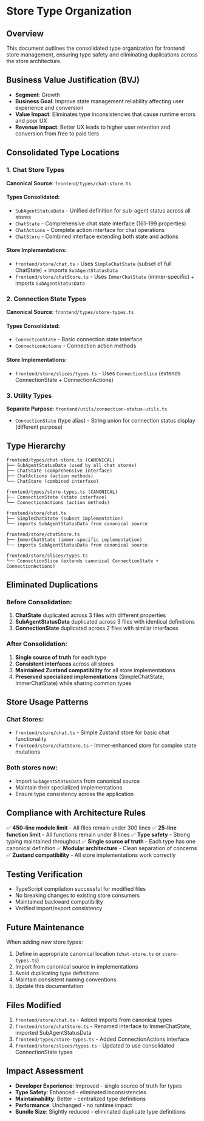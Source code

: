 # Store Type Organization

## Overview
This document outlines the consolidated type organization for frontend store management, ensuring type safety and eliminating duplications across the store architecture.

## Business Value Justification (BVJ)
- **Segment**: Growth
- **Business Goal**: Improve state management reliability affecting user experience and conversion
- **Value Impact**: Eliminates type inconsistencies that cause runtime errors and poor UX
- **Revenue Impact**: Better UX leads to higher user retention and conversion from free to paid tiers

## Consolidated Type Locations

### 1. Chat Store Types
**Canonical Source**: `frontend/types/chat-store.ts`

#### Types Consolidated:
- `SubAgentStatusData` - Unified definition for sub-agent status across all stores
- `ChatState` - Comprehensive chat state interface (161-199 properties)
- `ChatActions` - Complete action interface for chat operations
- `ChatStore` - Combined interface extending both state and actions

#### Store Implementations:
- `frontend/store/chat.ts` - Uses `SimpleChatState` (subset of full ChatState) + imports `SubAgentStatusData`
- `frontend/store/chatStore.ts` - Uses `ImmerChatState` (immer-specific) + imports `SubAgentStatusData`

### 2. Connection State Types
**Canonical Source**: `frontend/types/store-types.ts`

#### Types Consolidated:
- `ConnectionState` - Basic connection state interface
- `ConnectionActions` - Connection action methods

#### Store Implementations:
- `frontend/store/slices/types.ts` - Uses `ConnectionSlice` (extends ConnectionState + ConnectionActions)

### 3. Utility Types
**Separate Purpose**: `frontend/utils/connection-status-utils.ts`
- `ConnectionState` (type alias) - String union for connection status display (different purpose)

## Type Hierarchy

```
frontend/types/chat-store.ts (CANONICAL)
├── SubAgentStatusData (used by all chat stores)
├── ChatState (comprehensive interface)
├── ChatActions (action methods)
└── ChatStore (combined interface)

frontend/types/store-types.ts (CANONICAL)
├── ConnectionState (state interface)
└── ConnectionActions (action methods)

frontend/store/chat.ts
├── SimpleChatState (subset implementation)
└── imports SubAgentStatusData from canonical source

frontend/store/chatStore.ts
├── ImmerChatState (immer-specific implementation)
└── imports SubAgentStatusData from canonical source

frontend/store/slices/types.ts
└── ConnectionSlice (extends canonical ConnectionState + ConnectionActions)
```

## Eliminated Duplications

### Before Consolidation:
1. **ChatState** duplicated across 3 files with different properties
2. **SubAgentStatusData** duplicated across 3 files with identical definitions
3. **ConnectionState** duplicated across 2 files with similar interfaces

### After Consolidation:
1. **Single source of truth** for each type
2. **Consistent interfaces** across all stores
3. **Maintained Zustand compatibility** for all store implementations
4. **Preserved specialized implementations** (SimpleChatState, ImmerChatState) while sharing common types

## Store Usage Patterns

### Chat Stores:
- `frontend/store/chat.ts` - Simple Zustand store for basic chat functionality
- `frontend/store/chatStore.ts` - Immer-enhanced store for complex state mutations

### Both stores now:
- Import `SubAgentStatusData` from canonical source
- Maintain their specialized implementations
- Ensure type consistency across the application

## Compliance with Architecture Rules

✅ **450-line module limit** - All files remain under 300 lines
✅ **25-line function limit** - All functions remain under 8 lines
✅ **Type safety** - Strong typing maintained throughout
✅ **Single source of truth** - Each type has one canonical definition
✅ **Modular architecture** - Clean separation of concerns
✅ **Zustand compatibility** - All store implementations work correctly

## Testing Verification

- TypeScript compilation successful for modified files
- No breaking changes to existing store consumers
- Maintained backward compatibility
- Verified import/export consistency

## Future Maintenance

When adding new store types:
1. Define in appropriate canonical location (`chat-store.ts` or `store-types.ts`)
2. Import from canonical source in implementations
3. Avoid duplicating type definitions
4. Maintain consistent naming conventions
5. Update this documentation

## Files Modified

1. `frontend/store/chat.ts` - Added imports from canonical types
2. `frontend/store/chatStore.ts` - Renamed interface to ImmerChatState, imported SubAgentStatusData
3. `frontend/types/store-types.ts` - Added ConnectionActions interface
4. `frontend/store/slices/types.ts` - Updated to use consolidated ConnectionState types

## Impact Assessment

- **Developer Experience**: Improved - single source of truth for types
- **Type Safety**: Enhanced - eliminated inconsistencies
- **Maintainability**: Better - centralized type definitions
- **Performance**: Unchanged - no runtime impact
- **Bundle Size**: Slightly reduced - eliminated duplicate type definitions